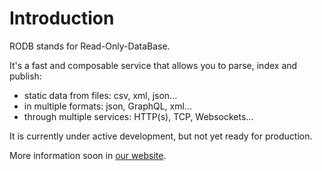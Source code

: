 # Introduction

RODB stands for Read-Only-DataBase.

It's a fast and composable service that allows you to parse, index and publish:
- static data from files: csv, xml, json...
- in multiple formats: json, GraphQL, xml...
- through multiple services: HTTP(s), TCP, Websockets...

It is currently under active development, but not yet ready for production.

More information soon in [our website](https://rodb.io).
